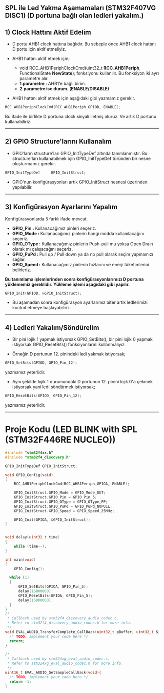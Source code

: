 ## SPL ile Led Yakma Aşamamaları (STM32F407VG DISC1) (D portuna bağlı olan ledleri yakalım.)

## 1) Clock Hattını Aktif Edelim

* D portu AHB1 clock hattına bağlıdır. Bu sebeple önce AHB1 clock hattını D portu için aktif etmeliyiz.
* AHB1 hattını aktif etmek için;
  * void RCC_AHB1PeriphClockCmd(uint32_t **RCC_AHB1Periph**, FunctionalState **NewState**); fonksiyonu kullanılır. Bu fonksiyon iki ayrı parametre alır.
  * **1.parametre :** AHB1'e bağlı birim.
  * **2.parametre ise durum. (ENABLE/DISABLE)**

* AHB1 hattını aktif etmek için aşağıdaki gibi yazmamız gerekir.
```c
RCC_AHB1PeriphClockCmd(RCC_AHB1Periph_GPIOD, ENABLE);
```
Bu ifade ile birlikte D portuna clock sinyali iletmiş oluruz. Ve artık D portunu kullanabiliriz.

---------------------------------------------------------------------------------------------------------------------------------------------------------------

## 2) GPIO Structure'larını Kullanalım 

* GPIO'ların structure'ları GPIO_InitTypeDef altında tanımlanmıştır. Bu structure'ları kullanabilmek için GPIO_InitTypeDef türünden bir nesne oluşturmamız gerekir.
```c
GPIO_InitTypeDef     GPIO_InitStruct;
```
* GPIO'nun konfigürasyonları artık GPIO_InitStruct nesnesi üzerinden yapılabilir.

---------------------------------------------------------------------------------------------------------------------------------------------------------------

## 3) Konfigürasyon Ayarlarını Yapalım

Konfigürasyonlarda 5 farklı ifade mevcut.
* **GPIO_Pin :** Kullanacağımız pinleri seçeriz.
* **GPIO_Mode :** Kullanacağımız pinlerin hangi modda kullanılacağını seçeriz.
* **GPIO_OType :** Kullanacağımız pinlerin Push-pull mu yoksa Open Drain olarak mı çalışacağını seçeriz.
* **GPIO_PuPd :** Pull up / Pull down ya da no pull olarak seçim yapmamızı sağlar.
* **GPIO_Speed :** Kullanacağımız pinlerin hızlarını ve enerji tüketimlerini belirleriz.

**Bu tanımlama işlemlerinden sonra konfigürasyonlarımızı D portuna yüklememiz gereklidir. Yükleme işlemi aşağıdaki gibi yapılır.**
```c
GPIO_Init(GPIOD, &GPIO_InitStruct);
```
* Bu aşamadan sonra konfigürasyon ayarlarımız biter artık ledlerimizi kontrol etmeye başlayabiliriz.

---------------------------------------------------------------------------------------------------------------------------------------------------------------

## 4) Ledleri Yakalım/Söndürelim

* Bir pini lojik 1 yapmak istiyorsak GPIO_SetBits(), bir pini lojik 0 yapmak istiyorsak GPIO_ResetBits() fonksiyonlarını kullanmalıyız.

* Örneğin D portunun 12. pinindeki ledi yakmak istiyorsak;
```c
GPIO_SetBits(GPIOD, GPIO_Pin_12);
```
yazmamız yeterlidir.

* Aynı şekilde lojik 1 durumundaki D portunun 12. pinini lojik 0'a çekmek istiyorsak yani ledi söndürmek istiyorsak;
```c
GPIO_ResetBits(GPIOD, GPIO_Pin_12);
```
yazmamız yeterlidir.

---------------------------------------------------------------------------------------------------------------------------------------------------------------

# Proje Kodu (LED BLINK with SPL (STM32F446RE NUCLEO))

```c
#include "stm32f4xx.h"
#include "stm32f4_discovery.h"

GPIO_InitTypeDef GPIO_InitStruct;

void GPIO_Config(void)
{
	RCC_AHB1PeriphClockCmd(RCC_AHB1Periph_GPIOA, ENABLE);

	GPIO_InitStruct.GPIO_Mode = GPIO_Mode_OUT;
	GPIO_InitStruct.GPIO_Pin = GPIO_Pin_5;
	GPIO_InitStruct.GPIO_OType = GPIO_OType_PP;
	GPIO_InitStruct.GPIO_PuPd = GPIO_PuPd_NOPULL;
	GPIO_InitStruct.GPIO_Speed = GPIO_Speed_25MHz;

	GPIO_Init(GPIOA, &GPIO_InitStruct);
}


void delay(uint32_t time)
{
	while (time--);
}

int main(void)
{
	GPIO_Config();

  while (1)
  {
	  GPIO_SetBits(GPIOA, GPIO_Pin_5);
	  delay(16800000);
	  GPIO_ResetBits(GPIOA, GPIO_Pin_5);
	  delay(16800000);
  }
}
/*
 * Callback used by stm32f4_discovery_audio_codec.c.
 * Refer to stm32f4_discovery_audio_codec.h for more info.
 */
void EVAL_AUDIO_TransferComplete_CallBack(uint32_t pBuffer, uint32_t Size){
  /* TODO, implement your code here */
  return;
}

/*
 * Callback used by stm324xg_eval_audio_codec.c.
 * Refer to stm324xg_eval_audio_codec.h for more info.
 */
uint16_t EVAL_AUDIO_GetSampleCallBack(void){
  /* TODO, implement your code here */
  return -1;
}

```




















